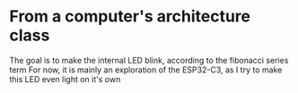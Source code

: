 # From a computer's architecture class

The goal is to make the internal LED blink, according to the fibonacci series term
For now, it is mainly an exploration of the ESP32-C3, as I try to make this LED even light on it's own
